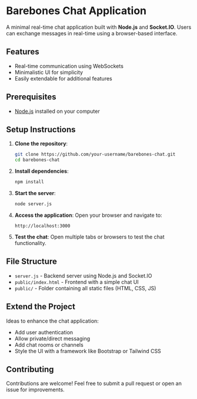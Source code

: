 # Barebones Chat Application

A minimal real-time chat application built with **Node.js** and **Socket.IO**. Users can exchange messages in real-time using a browser-based interface.

## Features

- Real-time communication using WebSockets
- Minimalistic UI for simplicity
- Easily extendable for additional features

## Prerequisites

- [Node.js](https://nodejs.org/) installed on your computer

## Setup Instructions

1. **Clone the repository**:
   ```bash
   git clone https://github.com/your-username/barebones-chat.git
   cd barebones-chat
   ```

2. **Install dependencies**:
   ```bash
   npm install
   ```

3. **Start the server**:
   ```bash
   node server.js
   ```

4. **Access the application**:
   Open your browser and navigate to:
   ```
   http://localhost:3000
   ```

5. **Test the chat**:
   Open multiple tabs or browsers to test the chat functionality.

## File Structure

- `server.js` - Backend server using Node.js and Socket.IO
- `public/index.html` - Frontend with a simple chat UI
- `public/` - Folder containing all static files (HTML, CSS, JS)

## Extend the Project

Ideas to enhance the chat application:
- Add user authentication
- Allow private/direct messaging
- Add chat rooms or channels
- Style the UI with a framework like Bootstrap or Tailwind CSS

## Contributing

Contributions are welcome! Feel free to submit a pull request or open an issue for improvements.
